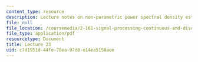 ```yaml
---
content_type: resource
description: Lecture notes on non-parametric power spectral density estimation.
file: null
file_location: /coursemedia/2-161-signal-processing-continuous-and-discrete-fall-2008/c7d1951d44fe78ea97d0e14ea5158aee_lecture_23.pdf
file_type: application/pdf
resourcetype: Document
title: Lecture 23
uid: c7d1951d-44fe-78ea-97d0-e14ea5158aee
---
```

